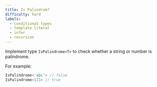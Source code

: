 ```yaml
---
title: Is Palindrom?
difficulty: hard
labels: 
  - conditional types
  - template literal
  - infer
  - recursion
---
```

Implement type ```IsPalindrome<T>``` to check whether  a string or number is palindrome.

For example:

```typescript
IsPalindrome<'abc'> // false
IsPalindrome<121> // true
```





